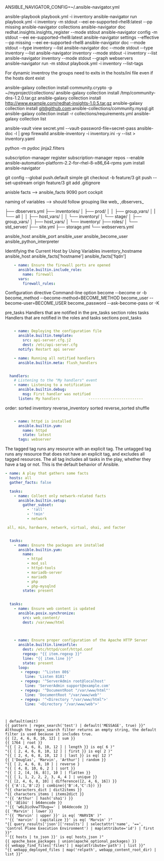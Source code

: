 ANSIBLE_NAVIGATOR_CONFIG=~/.ansible-navigator.yml

ansible-playbook playbook.yml -i inventory
ansible-navigator run playbook.yml -i inventory -m stdout --eei ee-supported-rhel8:latest --pp missing
ansible-navigator collections
ansible-navigator doc redhat.insights.insights_register --mode stdout
ansible-navigator config  -m stdout --eei ee-supported-rhel8:latest
ansible-navigator settings --effective
 --pp missing --eei ee-supported-rhel8
ansible-navigator doc --mode stdout --type inventory --list
ansible-navigator doc --mode stdout --type inventory --list
ansible-navigator inventory --mode stdout -i inventory --list
ansible-navigator inventory --mode stdout --graph webservers   
ansible-navigator run -m stdout playbook.yml -i inventory --list-tags

For dynamic inventroy the groups need to exits in the hosts/ini file even if the hosts dont exist

ansible-galaxy collection install community.crypto -p ~/myproject/collections/
ansible-galaxy collection install /tmp/community-dns-1.2.0.tar.gz
ansible-galaxy collection install http://www.example.com/redhat-insights-1.0.5.tar.gz
ansible-galaxy collection install git@github.com:ansible-collections/community.mysql.git
ansible-galaxy collection install -r collections/requirements.yml
ansible-galaxy collection list

ansible-vault view secret.yml --vault-password-file=secret-pass
ansible-doc -l | grep firewalld
ansible-inventory -i inventory.ini -y --list > inventory.yaml

python -m pydoc jinja2.filters

subscription-manager register
subscription-manager repos --enable ansible-automation-platform-2.2-for-rhel-8-x86_64-rpms
yum install ansible-navigator

git config --global push.default simple
git checkout -b feature/3
git push --set-upstream origin feature/3
git add .gitignore

anisble facts --> ansible_facts
9090 port cockpit


naming of variables  --> should follow grouping like web_ ,dbservers_

├── dbservers.yml
├── inventories/
│   ├── prod/
│   │   ├── group_vars/
│   |       └── all
│   │   ├── host_vars/
│   │   └── inventory/
│   └── stage/
│       ├── group_vars/
│       ├── host_vars/
│       └── inventory/
├── roles/
│   └── std_server/
├── site.yml
├── storage.yml
└── webservers.yml


ansible_host
ansible_port
ansible_user
ansible_become_user
ansible_python_interpreter

Identifying the Current Host by Using Variables
inventory_hostname
ansible_host
ansible_facts['hostname']
ansible_facts['fqdn']



```yaml
    - name: Ensure the firewall ports are opened
      ansible.builtin.include_role:
        name: firewall
      vars:
        firewall_rules:
```        

Configuration directive	Command-line option
become	--become or -b
become_method	--become-method=BECOME_METHOD
become_user	--become-user=BECOME_USER
become_password	--ask-become-pass or -K


pre_tasks
Handlers that are notified in the pre_tasks section
roles
tasks
Handlers that are notified in the roles and tasks sections
post_tasks


```yaml

    - name: Deploying the configuration file
      ansible.builtin.template:
        src: api-server.cfg.j2
        dest: /etc/api-server.cfg
      notify: Restart api server

    - name: Running all notified handlers
      ansible.builtin.meta: flush_handlers


  handlers:
    # Listening to the "My handlers" event
    - name: Listening to a notification
      ansible.builtin.debug:
        msg: First handler was notified
      listen: My handlers             -------------------------
 ```     


order: sorted
        inventory
        reverse_inventory
        sorted
        reverse_sorted
        shuffle

``` yaml

    - name: httpd is installed
      ansible.builtin.yum:
        name: httpd
        state: latest
      tags: webserver
```      


The tagged tag runs any resource with an explicit tag.
The untagged tag runs any resource that does not have an explicit tag, and excludes all tagged resources.
The all tag includes all tasks in the play, whether they have a tag or not. This is the default behavior of Ansible.


```yaml
- name: A play that gathers some facts
  hosts: all
  gather_facts: false

  tasks:
    - name: Collect only network-related facts
      ansible.builtin.setup:
        gather_subset:
          - '!all'
          - '!min'
          - network

 all, min, hardware, network, virtual, ohai, and facter

```          


```yaml

  tasks:
    - name: Ensure the packages are installed
      ansible.builtin.yum:
        name:
          - httpd
          - mod_ssl
          - httpd-tools
          - mariadb-server
          - mariadb
          - php
          - php-mysqlnd
        state: present

  
  tasks:
    - name: Ensure web content is updated
      ansible.posix.synchronize:
        src: web_content/
        dest: /var/www/html
        
        

    - name: Ensure proper configuration of the Apache HTTP Server
      ansible.builtin.lineinfile:
        dest: /etc/httpd/conf/httpd.conf
        regexp: "{{ item.regexp }}"
        line: "{{ item.line }}"
        state: present
      loop:
       - regexp: '^Listen 80$'
         line: 'Listen 8181'
       - regexp: '^ServerAdmin root@localhost'
         line: 'ServerAdmin support@example.com'
       - regexp: '^DocumentRoot "/var/www/html"'
         line: 'DocumentRoot "/var/www/web"'
       - regexp: '^<Directory "/var/www/html">'
         line: '<Directory "/var/www/web">'




```


```
| default(omit)
{{ pattern | regex_search('test') | default('MESSAGE', true) }}"  Although the regex_search filter returns an empty string, the default filter is used because it includes true.
{{ [2, 4, 6, 8, 10, 12] | sum }}
{{ 1764 | root }}
"{{ [ 2, 4, 6, 8, 10, 12 ] | length }} is eq( 6 )"
"{{ [ 2, 4, 6, 8, 10, 12 ] | first }} is eq( 2 )"
"{{ [ 2, 4, 6, 8, 10, 12 ] | last }} is eq( 12 )"
{{ ['Douglas', 'Marvin', 'Arthur'] | random }}
"{{ [ 2, 4, 6, 8, 10 ] | reverse }
"{{ [ 4, 8, 10, 6, 2 ] | sort }} 
"{{ [ 2, [4, [6, 8]], 10 ] | flatten }}
"{{ [ 1, 1, 2, 2, 2, 3, 4, 4 ] | unique }}
"{{ [2, 4, 6, 8, 10] | difference([2, 4, 6, 16]) }}
{{ {'A':1,'B':2} | combine({'B':4,'C':5}) }} 
"{{ characters_dict | dict2items }} 
"{{ characters_items | items2dict }} 
"'{{ 'Arthur' | hash('sha1') }}
'{{ 'âÉïôú' | b64encode }}
"'{{ 'w6LDicOvw7TDug==' | b64decode }}
{{ 'Marvin' | lower }}
"'{{ 'Marvin' | upper }}' is eq( 'MARVIN' )"
"'{{ 'marvin' | capitalize }}' is eq( 'Marvin' )"
"{{ query_results['json']['results'] | selectattr('name', '==', 'Control Plane Execution Environment') | map(attribute='id') | first }}"
"'{{ hosts | to_json }}' is eq( hosts_json )"
{{ apache_base_packages | union(apache_optional_packages) }}
{{ webapp_find_files['files'] | map(attribute='path') | list }}"
"{{ webapp_deployed_files | map('relpath', webapp_content_root_dir) | list }}"